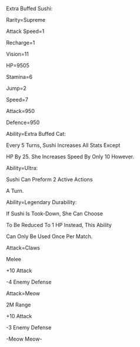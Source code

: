 Extra Buffed Sushi:

Rarity=Supreme

Attack Speed=1

Recharge=1

Vision=11

HP=9505

Stamina=6

Jump=2

Speed=7

Attack=950

Defence=950

Ability=Extra Buffed Cat:

Every 5 Turns, Sushi Increases All Stats Except

HP By 25. She Increases Speed By Only 10 However.

Ability=Ultra:

Sushi Can Preform 2 Active Actions

A Turn.

Ability=Legendary Durability:

If Sushi Is Took-Down, She Can Choose

To Be Reduced To 1 HP Instead, This Ability

Can Only Be Used Once Per Match.

Attack=Claws

Melee

+10 Attack

-4 Enemy Defense

Attack=Meow

2M Range

+10 Attack

-3 Enemy Defense

-Meow Meow-


